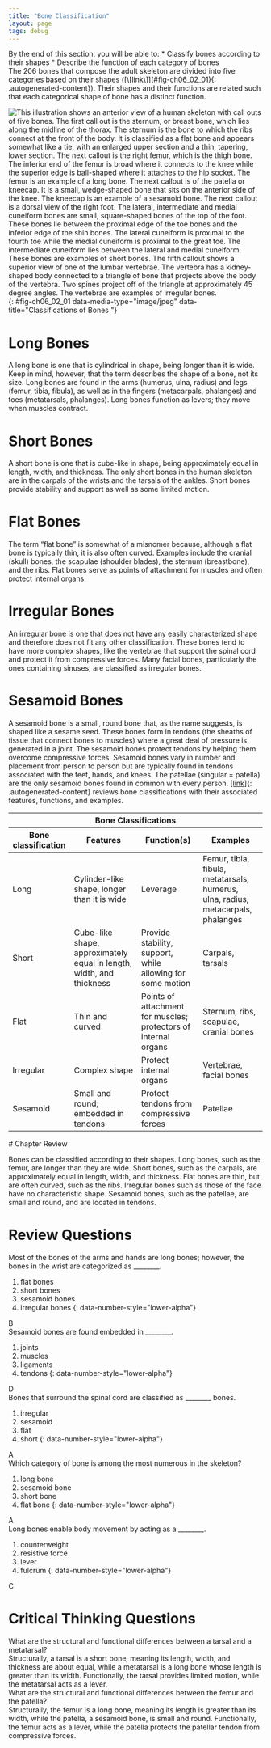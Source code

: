 ```yaml
---
title: "Bone Classification"
layout: page
tags: debug
---
```


<div data-type="abstract" markdown="1">
By the end of this section, you will be able to:
* Classify bones according to their shapes
* Describe the function of each category of bones

</div>
The 206 bones that compose the adult skeleton are divided into five
categories based on their shapes ([\[link\]](#fig-ch06_02_01){:
.autogenerated-content}). Their shapes and their functions are related
such that each categorical shape of bone has a distinct function.

![This illustration shows an anterior view of a human skeleton with call outs of five bones. The first call out is the sternum, or breast bone, which lies along the midline of the thorax. The sternum is the bone to which the ribs connect at the front of the body. It is classified as a flat bone and appears somewhat like a tie, with an enlarged upper section and a thin, tapering, lower section. The next callout is the right femur, which is the thigh bone. The inferior end of the femur is broad where it connects to the knee while the superior edge is ball-shaped where it attaches to the hip socket. The femur is an example of a long bone. The next callout is of the patella or kneecap. It is a small, wedge-shaped bone that sits on the anterior side of the knee. The kneecap is an example of a sesamoid bone. The next callout is a dorsal view of the right foot. The lateral, intermediate and medial cuneiform bones are small, square-shaped bones of the top of the foot. These bones lie between the proximal edge of the toe bones and the inferior edge of the shin bones. The lateral cuneiform is proximal to the fourth toe while the medial cuneiform is proximal to the great toe. The intermediate cuneiform lies between the lateral and medial cuneiform. These bones are examples of short bones. The fifth callout shows a superior view of one of the lumbar vertebrae. The vertebra has a kidney-shaped body connected to a triangle of bone that projects above the body of the vertebra. Two spines project off of the triangle at approximately 45 degree angles. The vertebrae are examples of irregular bones.](../resources/601_Bone_Classification.jpg "Bones are classified according to their shape."){: #fig-ch06_02_01 data-media-type="image/jpeg" data-title="Classifications of Bones "}

# Long Bones

A <span data-type="term">long bone</span> is one that is cylindrical in
shape, being longer than it is wide. Keep in mind, however, that the
term describes the shape of a bone, not its size. Long bones are found
in the arms (humerus, ulna, radius) and legs (femur, tibia, fibula), as
well as in the fingers (metacarpals, phalanges) and toes (metatarsals,
phalanges). Long bones function as levers; they move when muscles
contract.

# Short Bones

A <span data-type="term">short bone</span> is one that is cube-like in
shape, being approximately equal in length, width, and thickness. The
only short bones in the human skeleton are in the carpals of the wrists
and the tarsals of the ankles. Short bones provide stability and support
as well as some limited motion.

# Flat Bones

The term “<span data-type="term">flat bone</span>” is somewhat of a
misnomer because, although a flat bone is typically thin, it is also
often curved. Examples include the cranial (skull) bones, the scapulae
(shoulder blades), the sternum (breastbone), and the ribs. Flat bones
serve as points of attachment for muscles and often protect internal
organs.

# Irregular Bones

An <span data-type="term">irregular bone</span> is one that does not
have any easily characterized shape and therefore does not fit any other
classification. These bones tend to have more complex shapes, like the
vertebrae that support the spinal cord and protect it from compressive
forces. Many facial bones, particularly the ones containing sinuses, are
classified as irregular bones.

# Sesamoid Bones

A <span data-type="term">sesamoid bone</span> is a small, round bone
that, as the name suggests, is shaped like a sesame seed. These bones
form in tendons (the sheaths of tissue that connect bones to muscles)
where a great deal of pressure is generated in a joint. The sesamoid
bones protect tendons by helping them overcome compressive forces.
Sesamoid bones vary in number and placement from person to person but
are typically found in tendons associated with the feet, hands, and
knees. The patellae (singular = patella) are the only sesamoid bones
found in common with every person. [\[link\]](#tbl-ch06_01){:
.autogenerated-content} reviews bone classifications with their
associated features, functions, and examples.

<table id="tbl-ch06_01" summary="Bone Classifications"><thead> <tr> <th colspan="4">Bone Classifications</th> </tr> <tr> <th>Bone classification</th> <th>Features</th> <th>Function(s)</th> <th>Examples</th> </tr> </thead><tbody> <tr><td>Long</td> <td>Cylinder-like shape, longer than it is wide</td> <td>Leverage</td> <td>Femur, tibia, fibula, metatarsals, humerus, ulna, radius, metacarpals, phalanges</td> </tr> <tr> <td>Short</td> <td>Cube-like shape, approximately equal in length, width, and thickness</td> <td>Provide stability, support, while allowing for some motion</td> <td>Carpals, tarsals</td> </tr> <tr> <td>Flat</td> <td>Thin and curved</td> <td>Points of attachment for muscles; protectors of internal organs</td> <td>Sternum, ribs, scapulae, cranial bones</td> </tr> <tr> <td>Irregular</td> <td>Complex shape</td> <td>Protect internal organs</td> <td>Vertebrae, facial bones</td> </tr> <tr> <td>Sesamoid</td> <td>Small and round; embedded in tendons</td> <td>Protect tendons from compressive forces</td> <td>Patellae</td> </tr> </tbody></table># Chapter Review

Bones can be classified according to their shapes. Long bones, such as
the femur, are longer than they are wide. Short bones, such as the
carpals, are approximately equal in length, width, and thickness. Flat
bones are thin, but are often curved, such as the ribs. Irregular bones
such as those of the face have no characteristic shape. Sesamoid bones,
such as the patellae, are small and round, and are located in tendons.

# Review Questions

<div data-type="exercise">
<div data-type="problem" markdown="1">
Most of the bones of the arms and hands are long bones; however, the
bones in the wrist are categorized as ________.

1.  flat bones
2.  short bones
3.  sesamoid bones
4.  irregular bones
{: data-number-style="lower-alpha"}

</div>
<div data-type="solution" markdown="1">
B

</div>
</div>
<div data-type="exercise">
<div data-type="problem" markdown="1">
Sesamoid bones are found embedded in ________.

1.  joints
2.  muscles
3.  ligaments
4.  tendons
{: data-number-style="lower-alpha"}

</div>
<div data-type="solution" markdown="1">
D

</div>
</div>
<div data-type="exercise">
<div data-type="problem" markdown="1">
Bones that surround the spinal cord are classified as ________ bones.

1.  irregular
2.  sesamoid
3.  flat
4.  short
{: data-number-style="lower-alpha"}

</div>
<div data-type="solution" markdown="1">
A

</div>
</div>
<div data-type="exercise">
<div data-type="problem" markdown="1">
Which category of bone is among the most numerous in the skeleton?

1.  long bone
2.  sesamoid bone
3.  short bone
4.  flat bone
{: data-number-style="lower-alpha"}

</div>
<div data-type="solution" markdown="1">
A

</div>
</div>
<div data-type="exercise">
<div data-type="problem" markdown="1">
Long bones enable body movement by acting as a ________.

1.  counterweight
2.  resistive force
3.  lever
4.  fulcrum
{: data-number-style="lower-alpha"}

</div>
<div data-type="solution" markdown="1">
C

</div>
</div>

# Critical Thinking Questions

<div data-type="exercise">
<div data-type="problem" markdown="1">
What are the structural and functional differences between a tarsal and
a metatarsal?

</div>
<div data-type="solution" markdown="1">
Structurally, a tarsal is a short bone, meaning its length, width, and
thickness are about equal, while a metatarsal is a long bone whose
length is greater than its width. Functionally, the tarsal provides
limited motion, while the metatarsal acts as a lever.

</div>
</div>
<div data-type="exercise">
<div data-type="problem" markdown="1">
What are the structural and functional differences between the femur and
the patella?

</div>
<div data-type="solution" markdown="1">
Structurally, the femur is a long bone, meaning its length is greater
than its width, while the patella, a sesamoid bone, is small and round.
Functionally, the femur acts as a lever, while the patella protects the
patellar tendon from compressive forces.

</div>
</div>

